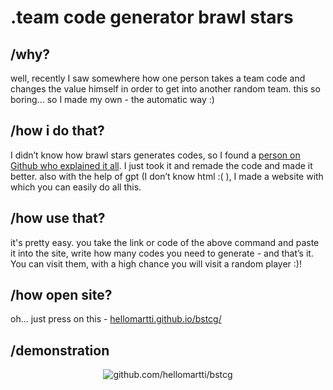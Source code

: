 # .team code generator brawl stars

## /why?
well, recently I saw somewhere how one person takes a team code and changes the value himself in order to get into another random team. this so boring... so I made my own - the automatic way :)

## /how i do that?
I didn’t know how brawl stars generates codes, so I found a [person on Github who explained it all](https://github.com/Gabriel55ita/BrawlDocs). I just took it and remade the code and made it better. also with the help of gpt (I don’t know html :( ), I made a website with which you can easily do all this.

## /how use that?
it's pretty easy. you take the link or code of the above command and paste it into the site, write how many codes you need to generate - and that’s it. You can visit them, with a high chance you will visit a random player :)!

## /how open site?
oh... just press on this - [hellomartti.github.io/bstcg/](https://hellomartti.github.io/bstcg/)

## /demonstration
<p align="center"><img src="https://raw.githubusercontent.com/hellomartti/bstcg/refs/heads/main/preview.gif" alt="github.com/hellomartti/bstcg"></p>
